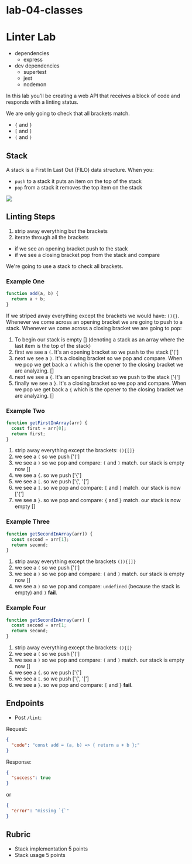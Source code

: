 # lab-04-classes
# Linter Lab

* dependencies
  * express
* dev dependencies
  * supertest
  * jest
  * nodemon

In this lab you'll be creating a web API that receives a block of code
and responds with a linting status.

We are only going to check that all brackets match.

* `{` and `}`
* `[` and `]`
* `(` and `)`

## Stack

A stack is a First In Last Out (FILO) data structure. When you:

* `push` to a stack it puts an item on the top of the stack
* `pop` from a stack it removes the top item on the stack

![](https://upload.wikimedia.org/wikipedia/commons/thumb/2/29/Data_stack.svg/391px-Data_stack.svg.png)

## Linting Steps

1. strip away everything but the brackets
2. iterate through all the brackets
  * if we see an opening bracket push to the stack
  * if we see a closing bracket pop from the stack and compare

We're going to use a stack to check all brackets.

### Example One

```js
function add(a, b) {
  return a + b;
}
```

If we striped away everything except the brackets we would have: `(){}`.
Whenever we come across an opening bracket we are going to push to a stack.
Whenever we come across a closing bracket we are going to pop:

1. To begin our stack is empty [] (denoting a stack as an array where the last item is the top of the stack)
1. first we see a `(`. It's an opening bracket so we push to the stack ['(']
1. next we see a `)`. It's a closing bracket so we pop and compare. When we pop we
   get back a `(` which is the opener to the closing bracket we are analyzing. []
1. next we see a `{`. It's an opening bracket so we push to the stack ['{']
1. finally we see a `}`. It's a closing bracket so we pop and compare. When we pop
   we get back a `{` which is the opener to the closing bracket we are analyzing. []

### Example Two

```js
function getFirstInArray(arr) {
  const first = arr[0];
  return first;
}
```

1. strip away everything except the brackets: `(){[]}`
1. we see a `(` so we push ['(']
1. we see a `)` so we pop and compare: `(` and `)` match. our stack is empty now []
1. we see a `{`. so we push ['{']
1. we see a `[`. so we push ['{', '[']
1. we see a `]`. so we pop and compare: `[` and `]` match. our stack is now ['{']
1. we see a `}`. so we pop and compare: `{` and `}` match. our stack is now empty []

### Example Three

```js
function getSecondInArray(arr)) {
  const second = arr[1];
  return second;
}
```

1. strip away everything except the brackets `()){[]}`
1. we see a `(` so we push ['(']
1. we see a `)` so we pop and compare: `(` and `)` match. our stack is empty now []
1. we see a `)` so we pop and compare: `undefined` (because the stack is empty) and `)` **fail**.

### Example Four

```js
function getSecondInArray(arr) {
  const second = arr[1;
  return second;
}
```

1. strip away everything except the brackets: `(){[}`
1. we see a `(` so we push ['(']
1. we see a `)` so we pop and compare: `(` and `)` match. our stack is empty now []
1. we see a `{`. so we push ['{']
1. we see a `[`. so we push ['{', '[']
1. we see a `}`. so we pop and compare: `[` and `}` **fail**.

## Endpoints

* Post `/lint`:

Request:

```json
{
  "code": "const add = (a, b) => { return a + b };"
}
```

Response:

```json
{
  "success": true
}
```

or

```json
{
  "error": "missing `{`"
}
```

## Rubric

* Stack implementation 5 points
* Stack usage 5 points